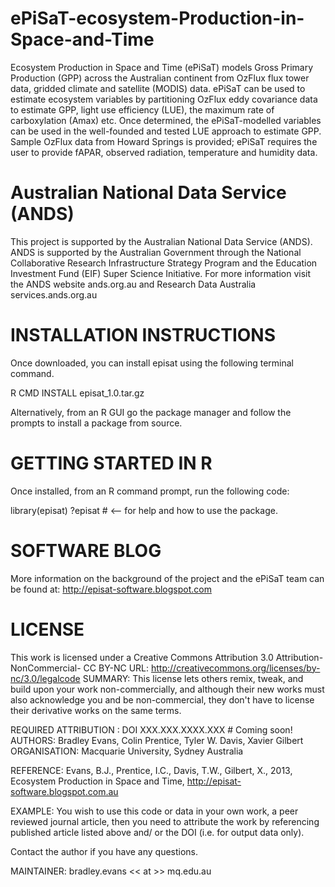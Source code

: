ePiSaT-ecosystem-Production-in-Space-and-Time
=============================================

Ecosystem Production in Space and Time (ePiSaT) models Gross Primary Production (GPP) across the Australian continent from OzFlux flux tower data, gridded climate and satellite (MODIS) data. ePiSaT can be used to estimate ecosystem variables by partitioning OzFlux eddy covariance data to estimate GPP, light use efficiency (LUE), the maximum rate of carboxylation (Amax) etc.  Once determined, the ePiSaT-modelled variables can be used in the well-founded and tested LUE approach to estimate GPP. Sample OzFlux data from Howard Springs is provided; ePiSaT requires the user to provide fAPAR, observed radiation, temperature and humidity data.

Australian National Data Service (ANDS)
=============================================
This project is supported by the Australian National Data Service (ANDS). ANDS is supported by the Australian Government through the National Collaborative Research Infrastructure Strategy Program and the Education Investment Fund (EIF) Super Science Initiative. For more information visit the ANDS website ands.org.au and Research Data Australia services.ands.org.au


INSTALLATION INSTRUCTIONS
=============================================

Once downloaded, you can install episat using the following terminal command.

R CMD INSTALL episat_1.0.tar.gz

Alternatively, from an R GUI go the package manager and follow the prompts to install a package from source.


GETTING STARTED IN R
=============================================

Once installed, from an R command prompt, run the following code:

library(episat)
?episat     # <-- for help and how to use the package.


SOFTWARE BLOG
=============================================
More information on the background of the project and the ePiSaT team can be found at: http://episat-software.blogspot.com


LICENSE
=============================================
This work is licensed under a Creative Commons Attribution 3.0 Attribution-NonCommercial- CC BY-NC URL: http://creativecommons.org/licenses/by-nc/3.0/legalcode SUMMARY: This license lets others remix, tweak, and build upon your work non-commercially, and although their new works must also acknowledge you and be non-commercial, they don't have to license their derivative works on the same terms.

REQUIRED ATTRIBUTION : DOI XXX.XXX.XXXX.XXX # Coming soon! AUTHORS: Bradley Evans, Colin Prentice, Tyler W. Davis, Xavier Gilbert ORGANISATION: Macquarie University, Sydney Australia 

REFERENCE: Evans, B.J., Prentice, I.C., Davis, T.W., Gilbert, X., 2013, Ecosystem Production in Space and Time, http://episat-software.blogspot.com.au

EXAMPLE: You wish to use this code or data in your own work, a peer reviewed journal article, then you need to attribute the work by referencing published article listed above and/ or the DOI (i.e. for output data only).

Contact the author if you have any questions.

MAINTAINER: bradley.evans << at >> mq.edu.au
